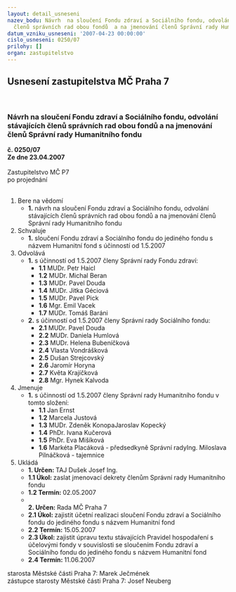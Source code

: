 ```yaml
---
layout: detail_usneseni
nazev_bodu: Návrh  na sloučení Fondu zdraví a Sociálního fondu, odvolání stávajících
  členů správních rad obou fondů  a na jmenování členů Správní rady Humanitního fondu
datum_vzniku_usneseni: '2007-04-23 00:00:00'
cislo_usneseni: 0250/07
prilohy: []
organ: zastupitelstvo
---
```

<div id="ucUsn_pList" class="usn">
	<span><h2>Usnesení zastupitelstva MČ Praha 7 </h2>
<br></span><div class="standBody">
<span><h3>Návrh  na sloučení Fondu zdraví a Sociálního fondu, odvolání stávajících členů správních rad obou fondů  a na jmenování členů Správní rady Humanitního fondu</h3></span><div class="center">
		<strong>č. 0250/07</strong><br>
	</div>
<div class="center">
		<strong>Ze dne 23.04.2007</strong><br><br>
	</div>Zastupitelstvo MČ P7<br> po projednání<br><br><ol>
<li>Bere na vědomí<ul><li>
<strong>1.</strong> návrh na sloučení Fondu zdraví a Sociálního fondu, odvolání stávajících členů správních rad obou fondů  a na jmenování členů Správní rady Humanitního fondu</li></ul>
</li>
<li>Schvaluje<ul><li>
<strong>1.</strong> sloučení Fondu zdraví a Sociálního fondu do jediného fondu s názvem Humanitní fond s účinností od 1.5.2007</li></ul>
</li>
<li>Odvolává<ul>
<li>
<strong>1.</strong> s účinností od 1.5.2007 členy Správní rady Fondu zdraví:<ul>
<li>
<strong>1.1</strong> MUDr. Petr Haicl</li>
<li>
<strong>1.2</strong> MUDr. Michal Beran</li>
<li>
<strong>1.3</strong> MUDr. Pavel Douda</li>
<li>
<strong>1.4</strong> MUDr. Jitka Géciová</li>
<li>
<strong>1.5</strong> MUDr. Pavel Pick</li>
<li>
<strong>1.6</strong> Mgr. Emil Vacek</li>
<li>
<strong>1.7</strong> MUDr. Tomáš Baráni</li>
</ul>
</li>
<li>
<strong>2.</strong> s účinností od 1.5.2007 členy Správní rady Sociálního fondu:<ul>
<li>
<strong>2.1</strong> MUDr. Pavel Douda</li>
<li>
<strong>2.2</strong> MUDr. Daniela Humlová</li>
<li>
<strong>2.3</strong> MUDr. Helena Bubeníčková</li>
<li>
<strong>2.4</strong> Vlasta Vondrášková</li>
<li>
<strong>2.5</strong> Dušan Strejcovský</li>
<li>
<strong>2.6</strong> Jaromír Horyna</li>
<li>
<strong>2.7</strong> Květa Krajíčková</li>
<li>
<strong>2.8</strong> Mgr. Hynek Kalvoda</li>
</ul>
</li>
</ul>
</li>
<li>Jmenuje<ul><li>
<strong>1.</strong> s účinností od 1.5.2007 členy Správní rady Humanitního fondu  v tomto složení:<ul>
<li>
<strong>1.1</strong> Jan Ernst</li>
<li>
<strong>1.2</strong> Marcela Justová</li>
<li>
<strong>1.3</strong> MUDr. Zdeněk KonopaJaroslav Kopecký</li>
<li>
<strong>1.4</strong> PhDr. Ivana Kučerová</li>
<li>
<strong>1.5</strong> PhDr. Eva Mišíková</li>
<li>
<strong>1.6</strong> Markéta Placáková - předsedkyně Správní radyIng. Miloslava Pilnáčková - tajemnice</li>
</ul>
</li></ul>
</li>
<li>Ukládá<ul>
<li>
<strong>1. Určen: </strong>TAJ Dušek Josef Ing.</li>
<li>
<strong>1.1 Úkol: </strong>zaslat jmenovací dekrety  členům Správní rady Humanitního fondu</li>
<li>
<strong>1.2 Termín: </strong>02.05.2007</li>
<li>
<strong><br>2. Určen: </strong>Rada MČ Praha 7</li>
<li>
<strong>2.1 Úkol: </strong>zajistit účetní realizaci sloučení Fondu zdraví a Sociálního fondu do jediného fondu s názvem Humanitní fond </li>
<li>
<strong>2.2 Termín: </strong>15.05.2007</li>
<li>
<strong>2.3 Úkol: </strong>zajistit úpravu textu stávajících Pravidel hospodaření s účelovými fondy v souvislosti se sloučením Fondu zdraví a Sociálního fondu do jediného fondu s názvem Humanitní fond</li>
<li>
<strong>2.4 Termín: </strong>11.06.2007</li>
</ul>
</li>
</ol>starosta Městské části Praha 7: Marek Ječmének<br>zástupce starosty Městské části Praha 7: Josef Neuberg
</div>
</div>